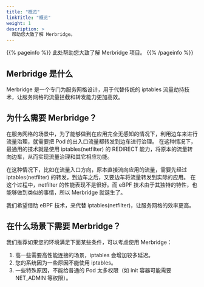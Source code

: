 ```yaml
---
title: "概览"
linkTitle: "概览"
weight: 1
description: >
  帮助您大致了解 Merbridge。
---
```


{{% pageinfo %}}
此处帮助您大致了解 Merbridge 项目。
{{% /pageinfo %}}

## Merbridge 是什么

Merbridge 是一个专门为服务网格设计，用于代替传统的 iptables 流量劫持技术，让服务网格的流量拦截和转发能力更加高效。

## 为什么需要 Merbridge？

在服务网格的场景中，为了能够做到在应用完全无感知的情况下，利用边车来进行流量治理，就需要把 Pod 的出入口流量都转发到边车进行治理。
在这种情况下，最通用的技术就是使用 iptables(netfilter) 的 REDIRECT 能力，将原本的流量转向边车，从而实现流量治理和其它相应功能。

在这种情况下，比如在流量入口方向，原本直接流向应用的流量，需要先经过 iptables(netfilter) 的转发，到边车之后，又要边车将流量转发到实际的应用。
在这个过程中，netfilter 的性能表现不是很好。而 eBPF 技术由于其独特的特性，也能够做到类似的事情，所以 Merbridge 就诞生了。

我们希望借助 eBPF 技术，来代替 iptables(netfilter)，让服务网格的效率更高。

## 在什么场景下需要 Merbridge？

我们推荐如果您的环境满足下面某些条件，可以考虑使用 Merbridge：
1. 高一些需要高性能连接的场景，iptables 会增加较多延迟。
1. 您的系统因为一些原因不能使用 iptables。
1. 一些特殊原因，不能给普通的 Pod 太多权限（如 init 容器可能需要 NET_ADMIN 等权限）。
